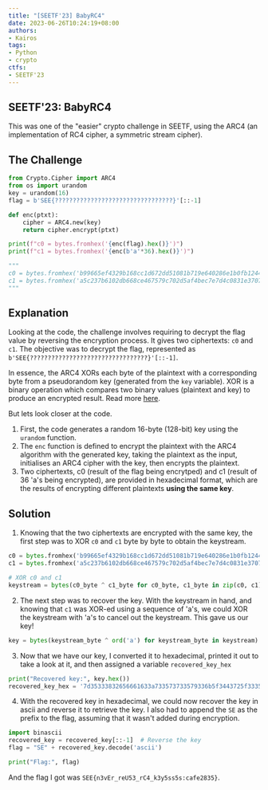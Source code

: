 ```yaml
---
title: "[SEETF'23] BabyRC4"
date: 2023-06-26T10:24:19+08:00
authors:
- Kairos
tags:
- Python
- crypto
ctfs:
- SEETF'23
---
```


## SEETF'23: BabyRC4

This was one of the "easier" crypto challenge in SEETF, using the ARC4 (an implementation of RC4 cipher, a symmetric stream cipher).

## The Challenge

```py
from Crypto.Cipher import ARC4
from os import urandom
key = urandom(16)
flag = b'SEE{?????????????????????????????????}'[::-1]

def enc(ptxt):
    cipher = ARC4.new(key)
    return cipher.encrypt(ptxt)

print(f"c0 = bytes.fromhex('{enc(flag).hex()}')")
print(f"c1 = bytes.fromhex('{enc(b'a'*36).hex()}')")

"""
c0 = bytes.fromhex('b99665ef4329b168cc1d672dd51081b719e640286e1b0fb124403cb59ddb3cc74bda4fd85dfc')
c1 = bytes.fromhex('a5c237b6102db668ce467579c702d5af4bec7e7d4c0831e3707438a6a3c818d019d555fc')
"""
```


## Explanation

Looking at the code, the challenge involves requiring to decrypt the flag value by reversing the encryption process. It gives two ciphertexts: `c0` and `c1`. The objective was to decrypt the flag, represented as `b'SEE{?????????????????????????????????}'[::-1]`.

In essence, the ARC4 XORs each byte of the plaintext with a corresponding byte from a pseudorandom key (generated from the `key` variable). XOR is a binary operation which compares two  binary values (plaintext and key) to produce an encrypted result. Read more [here](https://www.101computing.net/xor-encryption-algorithm/).

But lets look closer at the code.
1. First, the code generates a random 16-byte (128-bit) key using the `urandom` function.
2. The `enc` function is defined to encrypt the plaintext with the ARC4 algorithm with the generated key, taking the plaintext as the input, initialises an ARC4 cipher with the key, then encrypts the plaintext.
3. Two ciphertexts, c0 (result of the flag being encrytped) and c1 (result of 36 'a's being encrypted), are provided in hexadecimal format, which are the results of encrypting different plaintexts **using the same key**.


## Solution

1. Knowing that the two ciphertexts are encrypted with the same key, the first step was to XOR  `c0` and `c1` byte by byte to obtain the keystream. 

```py
c0 = bytes.fromhex('b99665ef4329b168cc1d672dd51081b719e640286e1b0fb124403cb59ddb3cc74bda4fd85dfc')
c1 = bytes.fromhex('a5c237b6102db668ce467579c702d5af4bec7e7d4c0831e3707438a6a3c818d019d555fc')

# XOR c0 and c1 
keystream = bytes(c0_byte ^ c1_byte for c0_byte, c1_byte in zip(c0, c1))
```

2. The next step was to recover the key. With the keystream in hand, and knowing that `c1` was XOR-ed using a sequence of 'a's, we could XOR the keystream with 'a's to cancel out the keystream. This gave us our key!
```py
key = bytes(keystream_byte ^ ord('a') for keystream_byte in keystream)
```

3. Now that we have our key, I converted it to hexadecimal, printed it out to take a look at it, and then assigned a variable `recovered_key_hex` 
```py
print("Recovered key:", key.hex())
recovered_key_hex = '7d35333832656661633a733573733579336b5f3443725f33355565725f724576336e7b45'
```
4. With the recovered key in hexadecimal, we could now recover the key in ascii and reverse it to retrieve the key. I also had to append the `SE` as the prefix to the flag, assuming that it wasn't added during encryption.
```py
import binascii
recovered_key = recovered_key[::-1]  # Reverse the key
flag = "SE" + recovered_key.decode('ascii')

print("Flag:", flag)

```

And the flag I got was `SEE{n3vEr_reU53_rC4_k3y5ss5s:cafe2835}`.